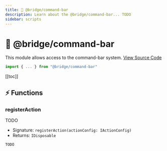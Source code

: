 ```yaml
---
title: 📡 @bridge/command-bar
description: Learn about the @bridge/command-bar... TODO
sidebar: scripts
---
```


# 📡 @bridge/command-bar

This module allows access to the command-bar system.
[View Source Code](https://github.com/bridge-core/editor/blob/main/src/components/Extensions/Scripts/Modules/CommandBar.ts)

```js
import { ... } from "@bridge/command-bar"
```

[[toc]]

## ⚡ Functions

### registerAction

TODO

- Signature: `registerAction(actionConfig: IActionConfig)`
- Returns: `IDisposable`

```js
TODO
```